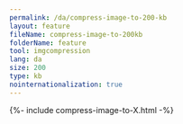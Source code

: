 ```yaml
---
permalink: /da/compress-image-to-200-kb
layout: feature
fileName: compress-image-to-200kb
folderName: feature
tool: imgcompression
lang: da
size: 200
type: kb
nointernationalization: true
---
```

{%- include compress-image-to-X.html -%}
      